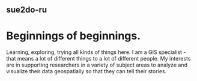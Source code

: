 ## sue2do-ru
# Beginnings of beginnings.

Learning, exploring, trying all kinds of things here.
I am a GIS specialist - that means a lot of different things to a lot of different people.
My interests are in supporting researchers in a variety of subject areas to analyze and visualize their data geospatially so that they can tell their stories.
